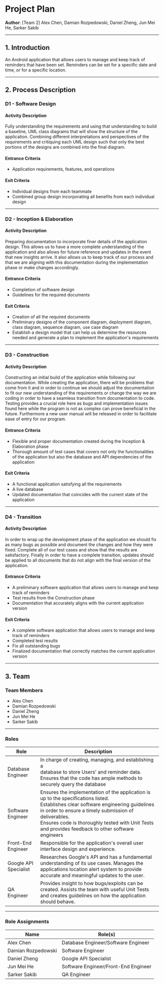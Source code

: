 # Project Plan

**Author**: [Team 2] Alex Chen, Damian Rozpedowski, Daniel Zheng, Jun Mei He, Sarker Sakib

---

## 1. Introduction

An Android application that allows users to manage and keep track of reminders that have been set. Reminders can be set for a specific date and time, or for a specific location.

---
## 2. Process Description

### D1 - Software Design

#### Activity Description

Fully understanding the requirements and using that understanding to build a baseline, UML class diagrams that will show the structure of the application. Combining different interpretations and perspectives of the requirements and critiquing each UML design such that only the best portions of the designs are combined into the final diagram.

#### Entrance Criteria

* Application requirements, features, and operations

#### Exit Criteria

* Individual designs from each teammate
* Combined group design incorporating all benefits from each individual design

---

### D2 - Inception & Elaboration

#### Activity Description

Preparing documentation to incorporate finer details of the application design. This allows us to have a more complete understanding of the application and also allows for future reference and updates in the event that new insights arrive. It also allows us to keep track of our process and that we are aligning with this documentation during the implementation phase or make changes accordingly.

#### Entrance Criteria

* Completion of software design
* Guidelines for the required documents

#### Exit Criteria

* Creation of all the required documents
* Preliminary designs of the component diagram, deployment diagram, class diagram, sequence diagram, use case diagram
* Establish a design model that can help us determine the resources needed and generate a plan to implement the application's requirements

---

### D3 - Construction

#### Activity Description

Constructing an initial build of the application while following our documentation. While creating the application, there will be problems that come from it and in order to continue we should adjust the documentation to fit our new understanding of the requirements or change the way we are coding in order to have a seamless transition from documentation to code. Testing provides a crucial role here as bugs and implementation issues found here while the program is not as complex can prove beneficial in the future. Furthermore a new user manual will be released in order to facilitate ease of entry for our program.

#### Entrance Criteria

* Flexible and proper documentation created during the Inception & Elaboration phase
* Thorough amount of test cases that covers not only the functionalities of the application but also the database and API dependencies of the application

#### Exit Criteria

* A functional application satisfying all the requirements
* A live database
* Updated documentation that coincides with the current state of the application

---

### D4 - Transition

#### Activity Description

In order to wrap up the development phase of the application we should fix as many bugs as possible and document the changes and how they were fixed. Complete all of our test cases and show that the results are satisfactory. Finally in order to have a complete transition, updates should be applied to all documents that do not align with the final version of the application.

#### Entrance Criteria

* A preliminary software application that allows users to manage and keep track of reminders 
* Test results from the Construction phase
* Documentation that accurately aligns with the current application version

#### Exit Criteria

* A complete software application that allows users to manage and keep track of reminders 
* Completed test results
* Fix all outstanding bugs
* Finalized documentation that correctly matches the current application version

---

## 3. Team

### Team Members

* Alex Chen
* Damian Rozpedowski
* Daniel Zheng
* Jun Mei He
* Sarker Sakib

---

### Roles

| Role                  | Description                                                  |
| --------------------- | ------------------------------------------------------------ |
| Database Engineer     | In charge of creating, managing, and establishing a <br/> database to store Users' and reminder data.<br/>Ensures that the code has ample methods to securely query the database |
| Software Engineer     | Ensures the implementation of the application is up to the specifications listed.<br/>Establishes clear software engineering guidelines in order to ensure a timely submission of deliverables.<br/>Ensures code is thoroughly tested with Unit Tests and provides feedback to other software engineers |
| Front-End Engineer    | Responsible for the application's overall user interface design and experience. |
| Google API Specialist | Researches Google's API and has a fundamental understanding of its use cases. Manages the applications location alert system to provide accurate and meaningful updates to the user. |
| QA Engineer           | Provides insight to how bugs/exploits can be created. Assists the team with useful Unit Tests and creates guidelines on how the application should behave. |


---

### Role Assignments

| Name               | Role(s)                              |
| ------------------ | ------------------------------------ |
| Alex Chen          | Database Engineer/Software Engineer  |
| Damian Rozpedowski | Software Engineer                    |
| Daniel Zheng       | Google API Specialist                |
| Jun Mei He         | Software Engineer/Front-End Engineer |
| Sarker Sakib       | QA Engineer                          |